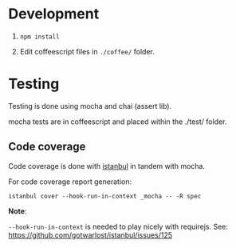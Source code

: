 Development
===========

1. `npm install`

2. Edit coffeescript files in `./coffee/` folder.


Testing
=======

Testing is done using mocha and chai (assert lib).

mocha tests are in coffeescript and placed within the ./test/ folder.

## Code coverage

Code coverage is done with [istanbul](https://github.com/gotwarlost/istanbul) in tandem with mocha.

For code coverage report generation:

`istanbul cover --hook-run-in-context _mocha -- -R spec`

**Note**:

`--hook-run-in-context` is needed to play nicely with requirejs.
See: https://github.com/gotwarlost/istanbul/issues/125